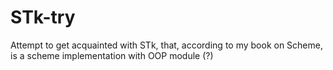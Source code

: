 # STk-try
Attempt to get acquainted with STk, that, according to my book on Scheme, is a scheme implementation with OOP module (?)
